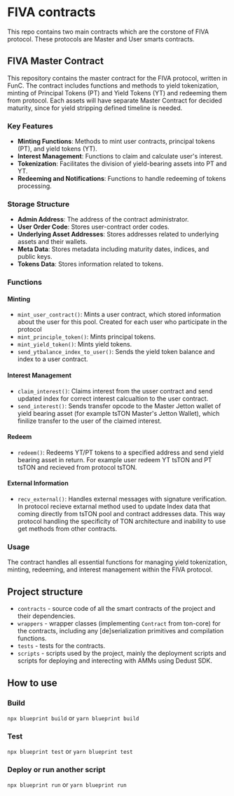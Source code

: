 # FIVA contracts

This repo contains two main contracts which are the corstone of FIVA protocol. These protocols are Master and User smarts contracts. 

## FIVA Master Contract

This repository contains the master contract for the FIVA protocol, written in FunC. The contract includes functions and methods to yield tokenization, minting of Principal Tokens (PT) and Yield Tokens (YT) and redeeming them from protocol. Each assets will have separate Master Contract for decided maturity, since for yield stripping defined timeline is needed. 

### Key Features

- **Minting Functions**: Methods to mint user contracts, principal tokens (PT), and yield tokens (YT).
- **Interest Management**: Functions to claim and calculate user's interest.
- **Tokenization**: Facilitates the division of yield-bearing assets into PT and YT.
- **Redeeming and Notifications**: Functions to handle redeeming of tokens processing.

### Storage Structure

- **Admin Address**: The address of the contract administrator.
- **User Order Code**: Stores user-contract order codes.
- **Underlying Asset Addresses**: Stores addresses related to underlying assets and their wallets.
- **Meta Data**: Stores metadata including maturity dates, indices, and public keys.
- **Tokens Data**: Stores information related to tokens.

### Functions

#### Minting

- `mint_user_contract()`: Mints a user contract, which stored information about the user for this pool. Created for each user who participate in the protocol
- `mint_principle_token()`: Mints principal tokens.
- `mint_yield_token()`: Mints yield tokens.
- `send_ytbalance_index_to_user()`: Sends the yield token balance and index to a user contract.

#### Interest Management

- `claim_interest()`: Claims interest from the usser contract and send updated index for correct interest calcualtion to the user contract.
- `send_interest()`: Sends transfer opcode to the Master Jetton wallet of yield bearing asset (for example tsTON Master's Jetton Wallet), which finilize transfer to the user of the claimed interest.

#### Redeem

- `redeem()`: Redeems YT/PT tokens to a specified address and send yield bearing asset in return. For example user redeem YT tsTON and PT tsTON and recieved from protocol tsTON.

#### External Information

- `recv_external()`: Handles external messages with signature verification. In protocol recieve extarnal method used to update Index data that coming directly from tsTON pool and contract addresses data. This way protocol handling the specificity of TON architecture and inability to use get methods from other contracts.

### Usage

The contract handles all essential functions for managing yield tokenization, minting, redeeming, and interest management within the FIVA protocol.




## Project structure

-   `contracts` - source code of all the smart contracts of the project and their dependencies.
-   `wrappers` - wrapper classes (implementing `Contract` from ton-core) for the contracts, including any [de]serialization primitives and compilation functions.
-   `tests` - tests for the contracts.
-   `scripts` - scripts used by the project, mainly the deployment scripts and scripts for deploying and interecting with AMMs using Dedust SDK.

## How to use

### Build

`npx blueprint build` or `yarn blueprint build`

### Test

`npx blueprint test` or `yarn blueprint test`

### Deploy or run another script

`npx blueprint run` or `yarn blueprint run`


